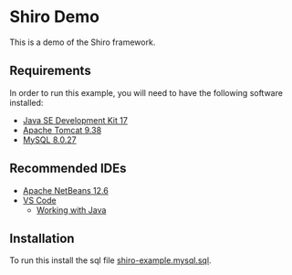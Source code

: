 # Shiro Demo

This is a demo of the Shiro framework. 

## Requirements
In order to run this example, you will need to have the following software installed:

- [Java SE Development Kit 17](https://www.oracle.com/java/technologies/downloads/)
- [Apache Tomcat 9.38](https://tomcat.apache.org/download-90.cgi/)
- [MySQL 8.0.27](https://dev.mysql.com/downloads/windows/installer/8.0.html)

## Recommended IDEs
- [Apache NetBeans 12.6](https://netbeans.apache.org/download/)
- [VS Code](https://code.visualstudio.com/)
	- [Working with Java](https://code.visualstudio.com/docs/languages/java)

## Installation

 To run this install the sql file [shiro-example.mysql.sql](./assets/shiro-example.mysql.sql).

